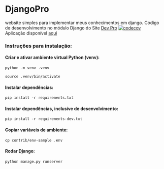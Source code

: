 # DjangoPro
website simples para implementar meus conhecimentos em django.
Código de desenvolvimento no módulo Django do Site [Dev Pro](https://pythonpro.com.br/)
[![codecov](https://codecov.io/gh/PedroH31/DjangoPro/branch/main/graph/badge.svg?token=IT1DEYMH2B)](https://codecov.io/gh/PedroH31/DjangoPro)
Aplicação disponível [aqui](https://sitepypro.fly.dev/)

### <strong>Instruções para instalação</strong>:

#### Criar e ativar ambiente virtual Python (venv):

```python -m venv .venv```

```source .venv/bin/activate```

#### <strong>Instalar dependências</strong>:

```pip install -r requirements.txt```

#### <strong>Instalar dependências, inclusive de desenvolvimento</strong>:

```pip install -r requirements-dev.txt```

#### Copiar variáveis de ambiente:

```cp contrib/env-sample .env```

#### Rodar Django:

```python manage.py runserver```
